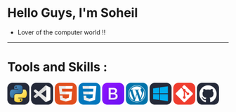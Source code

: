 # Hello Guys, I'm Soheil
+ Lover of the computer world !!
---
# Tools and Skills : 
<div style="display: inline-block">
  <img src="https://github.com/tandpfun/skill-icons/blob/main/icons/Python-Dark.svg" width="50" hight="50" title="Python">
  <img src="https://github.com/tandpfun/skill-icons/blob/main/icons/VSCode-Dark.svg" width="50" hight="50" title="VSCode">
  <img src="https://github.com/tandpfun/skill-icons/blob/main/icons/HTML.svg" width="50" hight="50" title="HMTL">
  <img src="https://github.com/tandpfun/skill-icons/blob/main/icons/CSS.svg" width="50" hight="50" title="CSS">
  <img src="https://github.com/tandpfun/skill-icons/blob/main/icons/Bootstrap.svg" width="50" hight="50" title="BootStrap">
  <img src="https://github.com/tandpfun/skill-icons/blob/main/icons/Wordpress.svg" width="50" hight="50" title="WordPress">
  <img src="https://github.com/danieleverest/skill-icons/blob/main/icons/Windows-Dark.svg" width="50" hight="50" title="Windows">
  <img src="https://github.com/tandpfun/skill-icons/blob/main/icons/Git.svg" width="50" hight="50" title="Git">
  <img src="https://github.com/tandpfun/skill-icons/blob/main/icons/Github-Dark.svg" width="50" hight="50" title="GitHub">
</div>
